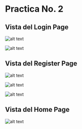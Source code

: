 # Practica No. 2

## Vista del Login Page

![alt text](https://github.com/AndreinaJc97/Practica2DesarrolloXamarin/blob/master/Imagenes/WhatsApp%20Image%202020-11-19%20at%208.02.57%20PM%20(1).jpeg "Login Page")


![alt text](https://github.com/AndreinaJc97/Practica2DesarrolloXamarin/blob/master/Imagenes/WhatsApp%20Image%202020-11-19%20at%208.02.59%20PM%20(2).jpeg?raw=true "Login Page Message")

## Vista del Register Page


![alt text](https://github.com/AndreinaJc97/Practica2DesarrolloXamarin/blob/master/Imagenes/WhatsApp%20Image%202020-11-19%20at%208.02.58%20PM.jpeg?raw=true "Registration Page")

 
![alt text](https://github.com/AndreinaJc97/Practica2DesarrolloXamarin/blob/master/Imagenes/WhatsApp%20Image%202020-11-19%20at%208.03.00%20PM%20(1).jpeg?raw=true "Registration Page Empty Space")


![alt text](https://github.com/AndreinaJc97/Practica2DesarrolloXamarin/blob/master/Imagenes/WhatsApp%20Image%202020-11-19%20at%208.03.01%20PM.jpeg?raw=true "Logo Title Text 1")

## Vista del Home Page


![alt text](https://github.com/AndreinaJc97/Practica2DesarrolloXamarin/blob/master/Imagenes/WhatsApp%20Image%202020-11-19%20at%208.02.59%20PM.jpeg?raw=true "Logo Title Text 1")